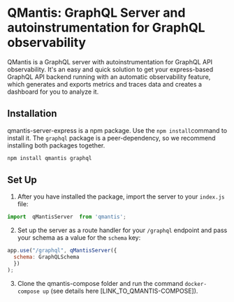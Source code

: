 # QMantis: GraphQL Server and autoinstrumentation for GraphQL observability

QMantis is a GraphQL server with autoinstrumentation for GraphQL API observability. It's an easy and quick solution to get your express-based GraphQL API backend running with an automatic observability feature, which generates and exports metrics and traces data and creates a dashboard for you to analyze it.

## Installation

qmantis-server-express is a npm package. Use the `npm install`command to install it. The `graphql` package is a peer-dependency, so we recommend installing both packages together.

```bash
npm install qmantis graphql
```

## Set Up

1. After you have installed the package, import the server to your `index.js` file:

```javascript
import  qMantisServer  from 'qmantis';
```

2. Set up the server as a route handler for your `/graphql` endpoint and pass your schema as a value for the `schema` key:

```javascript
app.use("/graphql", qMantisServer({
  schema: GraphQLSchema
  })
);
```

3. Clone the qmantis-compose folder and run the command `docker-compose up` (see details here [LINK_TO_QMANTIS-COMPOSE]).



